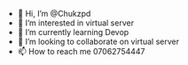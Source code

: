 - 👋 Hi, I’m @Chukzpd
- 👀 I’m interested in virtual server
- 🌱 I’m currently learning Devop
- 💞️ I’m looking to collaborate on virtual server
- 📫 How to reach me 07062754447

<!---
Chukzpd/Chukzpd is a ✨ special ✨ repository because its `README.md` (this file) appears on your GitHub profile.
You can click the Preview link to take a look at your changes.
--->
